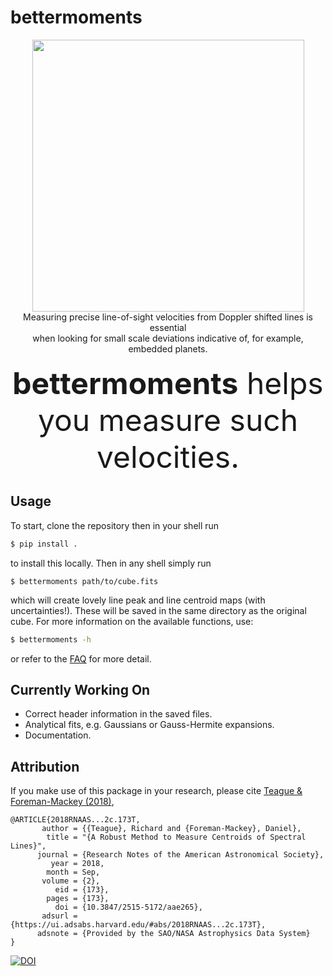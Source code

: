 # bettermoments

<p align='center'>
  <img src="https://github.com/richteague/bettermoments/blob/master/docs/TWHya.png" width="435" height="435"><br/>
  Measuring precise line-of-sight velocities from Doppler shifted lines is essential<br/>
  when looking for small scale deviations indicative of, for example, embedded planets.<br/><br/>
  <font size="7"><b>bettermoments</b> helps you measure such velocities.</font>
</p>

## Usage

To start, clone the repository then in your shell run

```bash
$ pip install .
```

to install this locally. Then in any shell simply run

```console
$ bettermoments path/to/cube.fits
```

which will create lovely line peak and line centroid maps (with uncertainties!). These will be saved in the same directory as the original cube. For more information on the available functions, use:

```bash
$ bettermoments -h
```

or refer to the [FAQ](https://github.com/richteague/bettermoments/blob/master/docs/FAQ.md) for more detail.

## Currently Working On

* Correct header information in the saved files.
* Analytical fits, e.g. Gaussians or Gauss-Hermite expansions.
* Documentation.

## Attribution

If you make use of this package in your research, please cite [Teague & Foreman-Mackey (2018)](https://arxiv.org/abs/1809.10295),

```
@ARTICLE{2018RNAAS...2c.173T,
       author = {{Teague}, Richard and {Foreman-Mackey}, Daniel},
        title = "{A Robust Method to Measure Centroids of Spectral Lines}",
      journal = {Research Notes of the American Astronomical Society},
         year = 2018,
        month = Sep,
       volume = {2},
          eid = {173},
        pages = {173},
          doi = {10.3847/2515-5172/aae265},
       adsurl = {https://ui.adsabs.harvard.edu/#abs/2018RNAAS...2c.173T},
      adsnote = {Provided by the SAO/NASA Astrophysics Data System}
}
```
[![DOI](https://zenodo.org/badge/DOI/10.5281/zenodo.1419754.svg)](https://doi.org/10.5281/zenodo.1419754)
